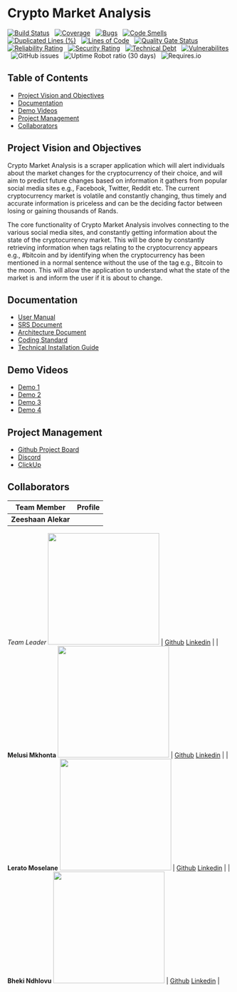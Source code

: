 # Crypto Market Analysis
[![Build Status](https://travis-ci.com/COS301-SE-2021/Crypto-Market-Analysis.svg?branch=master)](https://travis-ci.com/COS301-SE-2021/Crypto-Market-Analysis?branch=master) &nbsp; [![Coverage](https://sonarcloud.io/api/project_badges/measure?project=COS301-SE-2021_Crypto-Market-Analysis&metric=coverage)](https://sonarcloud.io/dashboard?id=COS301-SE-2021_Crypto-Market-Analysis) &nbsp; [![Bugs](https://sonarcloud.io/api/project_badges/measure?project=COS301-SE-2021_Crypto-Market-Analysis&metric=bugs)](https://sonarcloud.io/dashboard?id=COS301-SE-2021_Crypto-Market-Analysis) &nbsp; [![Code Smells](https://sonarcloud.io/api/project_badges/measure?project=COS301-SE-2021_Crypto-Market-Analysis&metric=code_smells)](https://sonarcloud.io/dashboard?id=COS301-SE-2021_Crypto-Market-Analysis) &nbsp; [![Duplicated Lines (%)](https://sonarcloud.io/api/project_badges/measure?project=COS301-SE-2021_Crypto-Market-Analysis&metric=duplicated_lines_density)](https://sonarcloud.io/dashboard?id=COS301-SE-2021_Crypto-Market-Analysis) &nbsp; [![Lines of Code](https://sonarcloud.io/api/project_badges/measure?project=COS301-SE-2021_Crypto-Market-Analysis&metric=ncloc)](https://sonarcloud.io/dashboard?id=COS301-SE-2021_Crypto-Market-Analysis) &nbsp; [![Quality Gate Status](https://sonarcloud.io/api/project_badges/measure?project=COS301-SE-2021_Crypto-Market-Analysis&metric=alert_status)](https://sonarcloud.io/dashboard?id=COS301-SE-2021_Crypto-Market-Analysis) &nbsp; [![Reliability Rating](https://sonarcloud.io/api/project_badges/measure?project=COS301-SE-2021_Crypto-Market-Analysis&metric=reliability_rating)](https://sonarcloud.io/dashboard?id=COS301-SE-2021_Crypto-Market-Analysis) &nbsp; [![Security Rating](https://sonarcloud.io/api/project_badges/measure?project=COS301-SE-2021_Crypto-Market-Analysis&metric=security_rating)](https://sonarcloud.io/dashboard?id=COS301-SE-2021_Crypto-Market-Analysis) &nbsp; [![Technical Debt](https://sonarcloud.io/api/project_badges/measure?project=COS301-SE-2021_Crypto-Market-Analysis&metric=sqale_index)](https://sonarcloud.io/dashboard?id=COS301-SE-2021_Crypto-Market-Analysis) &nbsp; [![Vulnerabilites](https://sonarcloud.io/api/project_badges/measure?project=COS301-SE-2021_Crypto-Market-Analysis&metric=vulnerabilities)](https://sonarcloud.io/dashboard?id=COS301-SE-2021_Crypto-Market-Analysis) &nbsp; ![GitHub issues](https://img.shields.io/github/issues/COS301-SE-2021/Crypto-Market-Analysis) &nbsp; ![Uptime Robot ratio (30 days)](https://img.shields.io/uptimerobot/ratio/m788320564-5cdf04f0d1344570bd765b7f) &nbsp; ![Requires.io](https://img.shields.io/requires/github/COS301-SE-2021/Crypto-Market-Analysis)
## Table of Contents
- [Project Vision and Objectives](#project-vision-and-objectives)  
- [Documentation](#documentation)
- [Demo Videos](#demo-videos)  
- [Project Management](#project-management)
- [Collaborators](#collaborators)
## Project Vision and Objectives
Crypto Market Analysis is a scraper application which will alert individuals about the market changes for 
the cryptocurrency of their choice, and will aim to predict future changes based on information it 
gathers from popular social media sites e.g., Facebook, Twitter, Reddit etc. The current cryptocurrency 
market is volatile and constantly changing, thus timely and accurate information is priceless and can be 
the deciding factor between losing or gaining thousands of Rands.

The core functionality of Crypto Market Analysis involves connecting to the various social media sites, 
and constantly getting information about the state of the cryptocurrency market. This will be done by 
constantly retrieving information when tags relating to the cryptocurrency appears e.g., #bitcoin and by 
identifying when the cryptocurrency has been mentioned in a normal sentence without the use of the 
tag e.g., Bitcoin to the moon. This will allow the application to understand what the state of the market 
is and inform the user if it is about to change.

## Documentation
- [User Manual](https://drive.google.com/file/d/1A6rl9PwpFhXdEfVpM9qe2cl7VDRg9BSP/view?usp=sharing)
- [SRS Document](https://www.overleaf.com/read/srdwqvnyjsbw)
- [Architecture Document](https://www.overleaf.com/read/dzqkrswqcwkf)
- [Coding Standard](https://www.overleaf.com/read/gnpzqgqghdjj)
- [Technical Installation Guide](https://drive.google.com/file/d/16ITjgmtEoIiJkWIPlelzZNIttZIxsWhC/view?usp=sharing)
## Demo Videos
- [Demo 1](https://drive.google.com/file/d/10VWnXqI9cWJKdfY-M69qh-IMqVguGrGT/view?usp=sharing)
- [Demo 2]()
- [Demo 3]()
- [Demo 4]()
## Project Management
- [Github Project Board](https://github.com/COS301-SE-2021/Crypto-Market-Analysis/projects/1)
- [Discord](https://discord.gg/aPnHcSXA)
- [ClickUp](https://clickup.up.ac.za/webapps/blackboard/execute/announcement?method=search&context=course_entry&course_id=_140238_1&handle=announcements_entry&mode=view#)
## Collaborators
| Team Member | Profile | 
| ----------- | ------- |
| **Zeeshaan Alekar** 
*Team Leader*
<img src="https://media-exp1.licdn.com/dms/image/C4D03AQFjJBK2bJ7ouQ/profile-displayphoto-shrink_200_200/0/1618577870324?e=1633564800&v=beta&t=ExvuVwueZsRpbnao_f63bM1s5zTStY7NwT7QfkeeNyM" width="250" height="250"> | [Github](https://github.com/Zee864/Zee864) [Linkedin](https://www.linkedin.com/in/zeeshaan-alekar-bb5107210/) | 
|  **Melusi Mkhonta** 
<img src="https://media-exp1.licdn.com/dms/image/C4D03AQHmAT8DMMsJxQ/profile-displayphoto-shrink_200_200/0/1556401991717?e=1627516800&v=beta&t=gRM6pH7lWpWjNN6_C_8rKcyhjWcilkeHZoxWoutMXe4" width="250" height="250"> | [Github](https://github.com/MelussiMkhonta) [Linkedin](https://www.linkedin.com/in/dinho-mkhonta-997b85185/) | 
|  **Lerato Moselane** 
<img src="https://media-exp1.licdn.com/dms/image/C4D03AQFCuFCADPonVQ/profile-displayphoto-shrink_200_200/0/1618497881777?e=1627516800&v=beta&t=JVs0l4KOj23XiDOKPpVqPAm3dm3LKXvFtL7mfpJoa9M" width="250" height="250"> | [Github](https://github.com/u18037951) [Linkedin](https://www.linkedin.com/in/lerato-moselane-b7aa9220b/) |
|  **Bheki Ndhlovu** 
<img src="https://i.ibb.co/MZyt31b/Whats-App-Image-2021-06-04-at-01-43-16.jpg" width="250" height="250"> | [Github](https://github.com/BhekiNdhlovu) [Linkedin](https://www.linkedin.com/in/bheki-ndhlovu-46260010b/) |
